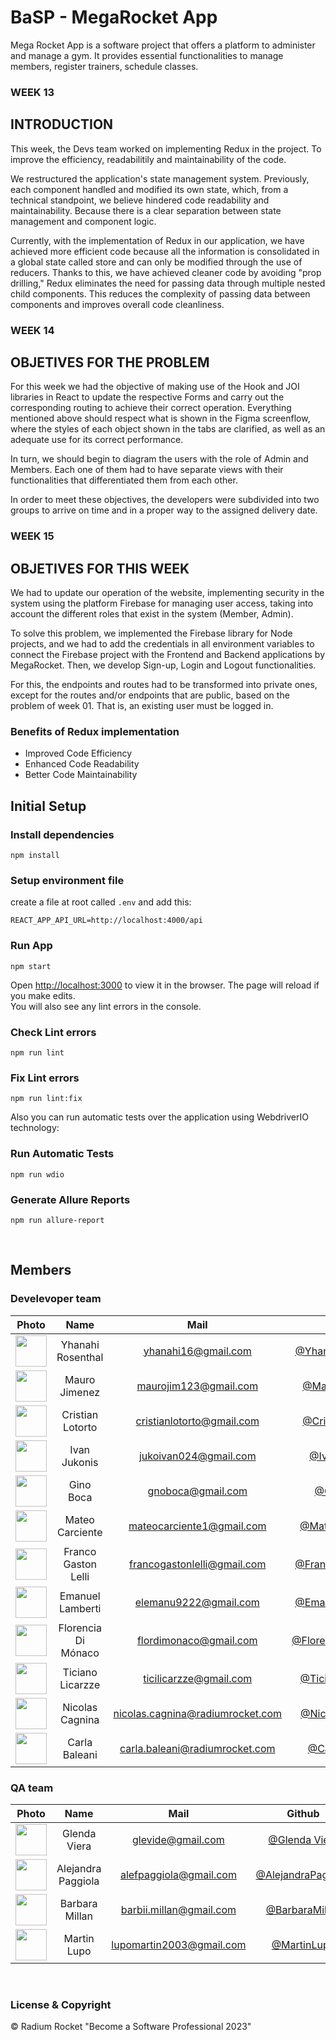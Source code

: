 # BaSP - MegaRocket App

Mega Rocket App is a software project that offers a platform to administer and manage a gym. It provides essential functionalities to manage members, register trainers, schedule classes.

### WEEK 13

## INTRODUCTION

This week, the Devs team worked on implementing Redux in the project. To improve the efficiency, readabilitily and maintainability of the code.

We restructured the application's state management system. Previously, each component handled and modified its own state, which, from a technical standpoint, we believe hindered code readability and maintainability. Because there is a clear separation between state management and component logic.

Currently, with the implementation of Redux in our application, we have achieved more efficient code because all the information is consolidated in a global state called store and can only be modified through the use of reducers. Thanks to this, we have achieved cleaner code by avoiding "prop drilling," Redux eliminates the need for passing data through multiple nested child components. This reduces the complexity of passing data between components and improves overall code cleanliness.

### WEEK 14

## OBJETIVES FOR THE PROBLEM

For this week we had the objective of making use of the Hook and JOI libraries in React to update the respective Forms and carry out the corresponding routing to achieve their correct operation.
Everything mentioned above should respect what is shown in the Figma screenflow, where the styles of each object shown in the tabs are clarified, as well as an adequate use for its correct performance.

In turn, we should begin to diagram the users with the role of Admin and Members. Each one of them had to have separate views with their functionalities that differentiated them from each other.

In order to meet these objectives, the developers were subdivided into two groups to arrive on time and in a proper way to the assigned delivery date.

### WEEK 15

## OBJETIVES FOR THIS WEEK

We had to update our operation of the website, implementing security in the system using the platform Firebase for managing user access, taking into account the different roles that exist in the system (Member, Admin).

To solve this problem, we implemented the Firebase library for Node projects, and we had to add the credentials in all environment variables to connect the Firebase project with the Frontend and Backend applications by MegaRocket.
Then, we develop Sign-up, Login and Logout functionalities.

For this, the endpoints and routes had to be transformed into private ones, except for the routes and/or endpoints that are public, based on the problem of week 01. That is, an existing user must be logged in.

### Benefits of Redux implementation

- Improved Code Efficiency
  <br>
- Enhanced Code Readability
  <br>
- Better Code Maintainability

## Initial Setup

### Install dependencies

    npm install

### Setup environment file

create a file at root called `.env` and add this:

    REACT_APP_API_URL=http://localhost:4000/api

### Run App

    npm start

Open [http://localhost:3000](http://localhost:3000) to view it in the browser.
The page will reload if you make edits.\
You will also see any lint errors in the console.

### Check Lint errors

    npm run lint

### Fix Lint errors

    npm run lint:fix


Also you can run automatic tests over the application using WebdriverIO technology:

### Run Automatic Tests

    npm run wdio

### Generate Allure Reports

    npm run allure-report 

<br>

## Members

### Develevoper team

|                                          Photo                                           |        Name         |               Mail               |                          Github                          |
| :--------------------------------------------------------------------------------------: | :-----------------: | :------------------------------: | :------------------------------------------------------: |
| <img src="https://avatars.githubusercontent.com/u/127541829?v=4" height="50" width="50"> |  Yhanahi Rosenthal  |       yhanahi16@gmail.com        | [@YhanahiRosenthal](https://github.com/YhanahiRosenthal) |
| <img src="https://avatars.githubusercontent.com/u/102418096?v=4" height="50" width="50"> |    Mauro Jimenez    |      maurojim123@gmail.com       |      [@MauroJimenez](https://github.com/maurojjzz)       |
| <img src="https://avatars.githubusercontent.com/u/91099276?v=4" height="50" width="50">  |  Cristian Lotorto   |    cristianlotorto@gmail.com     |  [@CristianLotorto](https://github.com/CristianLotorto)  |
| <img src="https://avatars.githubusercontent.com/u/49520632?v=4" height="50" width="50">  |    Ivan Jukonis     |      jukoivan024@gmail.com       |      [@IvanJukonis](https://github.com/IvanJukonis)      |
| <img src="https://avatars.githubusercontent.com/u/93749172?v=4" height="50" width="50">  |      Gino Boca      |        gnoboca@gmail.com         |        [@GinoBoca](https://github.com/Ginoboca1)         |
| <img src="https://avatars.githubusercontent.com/u/127460882?v=4" height="50" width="50"> |   Mateo Carciente   |    mateocarciente1@gmail.com     |      [@MateoCarciente](https://github.com/MaateoC)       |
| <img src="https://avatars.githubusercontent.com/u/70213263?v=4" height="50" width="50">  | Franco Gaston Lelli |   francogastonlelli@gmail.com    |   [@FrancoGastonLelli](https://github.com/FrancoLelli)   |
| <img src="https://avatars.githubusercontent.com/u/127543742?v=4" height="50" width="50"> |  Emanuel Lamberti   |      elemanu9222@gmail.com       | [@Emanuel Lamberti](https://github.com/Emanuel-Lamberti) |
| <img src="https://avatars.githubusercontent.com/u/123522303?v=4" height="50" width="50"> | Florencia Di Mónaco |      flordimonaco@gmail.com      |  [@FlorenciaDiMónaco](https://github.com/flordimonaco)   |
| <img src="https://avatars.githubusercontent.com/u/86127600?v=4" height="50" width="50">  |  Ticiano Licarzze   |      ticilicarzze@gmail.com      |   [@TicianoLicarzze](https://github.com/ticilicarzze)    |
| <img src="https://avatars.githubusercontent.com/u/55507203?v=4" height="50" width="50">  |   Nicolas Cagnina   | nicolas.cagnina@radiumrocket.com |    [@NicolasCagnina](https://github.com/NicoCagnina)     |
| <img src="https://avatars.githubusercontent.com/u/72134180?v=4" height="50" width="50">  |    Carla Baleani    |  carla.baleani@radiumrocket.com  |       [@CarlaBaleani](https://github.com/cbaleani)       |

### QA team

|                                          Photo                                           |        Name        |           Mail           |                        Github                        |
| :--------------------------------------------------------------------------------------: | :----------------: | :----------------------: | :--------------------------------------------------: |
| <img src="https://avatars.githubusercontent.com/u/127681628?v=4" height="50" width="50"> |    Glenda Viera    |    glevide@gmail.com     |     [@Glenda Viera](https://github.com/GleViDe)      |
| <img src="https://avatars.githubusercontent.com/u/127527880?v=4" height="50" width="50"> | Alejandra Paggiola |  alefpaggiola@gmail.com  | [@AlejandraPaggiola](https://github.com/AlePaggiola) |
| <img src="https://avatars.githubusercontent.com/u/127547287?v=4" height="50" width="50"> |   Barbara Millan   | barbii.millan@gmail.com  |   [@BarbaraMillan](https://github.com/Barbimillan)   |
| <img src="https://avatars.githubusercontent.com/u/127552931?v=4" height="50" width="50"> |    Martin Lupo     | lupomartin2003@gmail.com |     [@MartinLupo](https://github.com/lupomartin)     |

<br>

### License & Copyright

© Radium Rocket "Become a Software Professional 2023"
